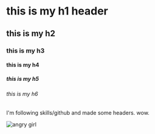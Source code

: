 # this is my h1 header

## this is my h2

### this is my h3

#### this is my h4

##### this is my h5

###### this is my h6

I'm following skills/github and made some headers. wow.

![angry girl](https://i.imgur.com/9bHAPTg.jpg)
